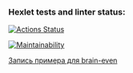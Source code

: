 ### Hexlet tests and linter status:
[![Actions Status](https://github.com/Ecool88/frontend-project-lvl1/workflows/hexlet-check/badge.svg)](https://github.com/Ecool88/frontend-project-lvl1/actions)

[![Maintainability](https://api.codeclimate.com/v1/badges/a99a88d28ad37a79dbf6/maintainability)](https://codeclimate.com/github/codeclimate/codeclimate/maintainability)

[Запись примера для brain-even ](https://asciinema.org/a/m4XR9W4AkoUOc9TNm2rXX3I5b)
